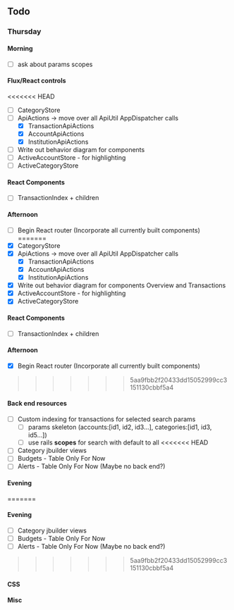 ## Todo
### Thursday
#### Morning
- [ ] ask about params scopes
#### Flux/React controls
<<<<<<< HEAD
- [ ] CategoryStore
- [ ] ApiActions -> move over all ApiUtil AppDispatcher calls
  - [x] TransactionApiActions
  - [x] AccountApiActions
  - [x] InstitutionApiActions
- [ ] Write out behavior diagram for components
- [ ] ActiveAccountStore - for highlighting
- [ ] ActiveCategoryStore
#### React Components
- [ ] TransactionIndex + children
#### Afternoon
- [ ] Begin React router (Incorporate all currently built components)
=======
- [x] CategoryStore
- [x] ApiActions -> move over all ApiUtil AppDispatcher calls
  - [x] TransactionApiActions
  - [x] AccountApiActions
  - [x] InstitutionApiActions
- [x] Write out behavior diagram for components Overview and Transactions
- [x] ActiveAccountStore - for highlighting
- [x] ActiveCategoryStore
#### React Components
- [ ] TransactionIndex + children
#### Afternoon
- [x] Begin React router (Incorporate all currently built components)
>>>>>>> 5aa9fbb2f20433dd15052999cc3151130cbbf5a4
#### Back end resources
- [ ] Custom indexing for transactions for selected search params
  - [ ] params skeleton (accounts:[id1, id2, id3...], categories:[id1, id3, id5...])
  - [ ] use rails __scopes__ for search with default to all
<<<<<<< HEAD
- [ ] Category jbuilder views
- [ ] Budgets - Table Only For Now
- [ ] Alerts - Table Only For Now (Maybe no back end?)
#### Evening
=======
#### Evening
- [ ] Category jbuilder views
- [ ] Budgets - Table Only For Now
- [ ] Alerts - Table Only For Now (Maybe no back end?)
>>>>>>> 5aa9fbb2f20433dd15052999cc3151130cbbf5a4
#### CSS
#### Misc
